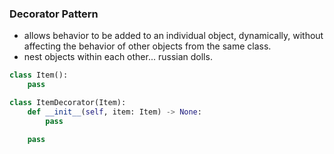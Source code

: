 
### Decorator Pattern

- allows behavior to be added to an individual object, dynamically, without affecting the behavior of other objects from the same class.
- nest objects within each other... russian dolls.

```python
class Item():
    pass

class ItemDecorator(Item):
    def __init__(self, item: Item) -> None:
        pass

    pass
```